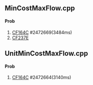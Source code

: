 ## MinCostMaxFlow.cpp

#### Prob

1. [CF164C](http://codeforces.com/problemset/problem/164/C) #2472669(3484ms)
2. [CF237E](http://codeforces.com/problemset/problem/237/E)

## UnitMinCostMaxFlow.cpp

#### Prob

1. [CF164C](http://codeforces.com/problemset/problem/164/C) #2472664(3140ms)

